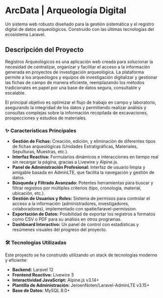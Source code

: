 # ArcData | Arqueología Digital

Un sistema web robusto diseñado para la gestión sistemática y el registro digital de datos arqueológicos. Construido con las últimas tecnologías del ecosistema Laravel.

## Descripción del Proyecto

Registros Arqueológicos es una aplicación web creada para solucionar la necesidad de centralizar, organizar y facilitar el acceso a la información generada en proyectos de investigación arqueológica. La plataforma permite a los arqueólogos y equipos de investigación digitalizar y gestionar las fichas de campo de manera eficiente, reemplazando los métodos tradicionales en papel por una base de datos segura, consultable y escalable.

El principal objetivo es optimizar el flujo de trabajo en campo y laboratorio, asegurando la integridad de los datos y permitiendo realizar análisis y consultas complejas sobre la información recopilada de excavaciones, prospecciones y estudios de materiales.

### ✨ Características Principales

- **Gestión de Fichas:** Creación, edición, y eliminación de diferentes tipos de fichas arqueológicas (Unidades Estratigráficas, Materiales, Sepulturas, Muestras, etc.).
- **Interfaz Reactiva:** Formularios dinámicos e interacciones en tiempo real sin recargar la página, gracias a Livewire y Alpine.js.
- **Panel de Administración Profesional:** Interfaz de usuario limpia y amigable basada en AdminLTE, que facilita la navegación y gestión de datos.
- **Búsqueda y Filtrado Avanzado:** Potentes herramientas para buscar y filtrar registros por múltiples criterios (tipo, cronología, material, ubicación, etc.).
- **Gestión de Usuarios y Roles:** Sistema de permisos para controlar el acceso a la información (administradores, investigadores, colaboradores), implementado con spatie/laravel-permission.
- **Exportación de Datos:** Posibilidad de exportar los registros a formatos como CSV o PDF para su análisis en otros programas.
- **Dashboard Interactivo:** Un panel de control con estadísticas y resúmenes visuales del progreso del proyecto.

### 🛠️ Tecnologías Utilizadas

Este proyecto se ha construido utilizando un stack de tecnologías moderno y eficiente:

- **Backend:** Laravel 12
- **Frontend Reactivo:** Livewire 3
- **Interactividad JavaScript:** Alpine.js v3.14+
- **Plantilla de Administración:** JeroenNoten/Laravel-AdminLTE v3.15+
- **Base de Datos:** MySQL 8.0+
